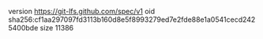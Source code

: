 version https://git-lfs.github.com/spec/v1
oid sha256:cf1aa297097fd3113b160d8e5f8993279ed7e2fde88e1a0541cecd2425400bde
size 11386
